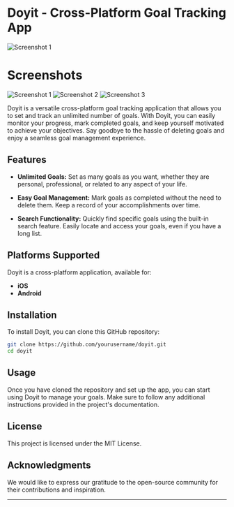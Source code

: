 # Doyit - Cross-Platform Goal Tracking App
![Screenshot 1](Screenshots/playstore.png)

# Screenshots
![Screenshot 1](Screenshots/IMG-20230925-WA0007.jpg)
![Screenshot 2](Screenshots/IMG-20230925-WA0008.jpg)
![Screenshot 3](Screenshots/IMG-20230925-WA0006.jpg)

Doyit is a versatile cross-platform goal tracking application that allows you to set and track an unlimited number of goals. With Doyit, you can easily monitor your progress, mark completed goals, and keep yourself motivated to achieve your objectives. Say goodbye to the hassle of deleting goals and enjoy a seamless goal management experience.

## Features

- **Unlimited Goals:** Set as many goals as you want, whether they are personal, professional, or related to any aspect of your life.

- **Easy Goal Management:** Mark goals as completed without the need to delete them. Keep a record of your accomplishments over time.

- **Search Functionality:** Quickly find specific goals using the built-in search feature. Easily locate and access your goals, even if you have a long list.

## Platforms Supported

Doyit is a cross-platform application, available for:

- **iOS**
- **Android**

## Installation

To install Doyit, you can clone this GitHub repository:

```bash
git clone https://github.com/yourusername/doyit.git
cd doyit
```

## Usage
Once you have cloned the repository and set up the app, you can start using Doyit to manage your goals. Make sure to follow any additional instructions provided in the project's documentation.

## License

This project is licensed under the MIT License.

## Acknowledgments

We would like to express our gratitude to the open-source community for their contributions and inspiration.

---

